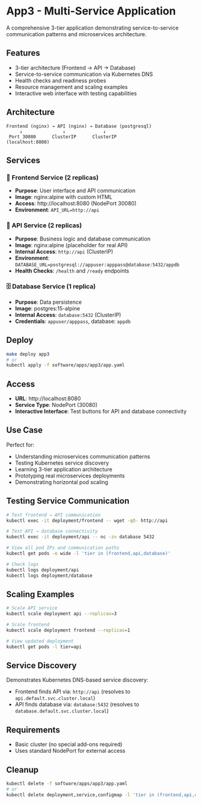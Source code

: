 # App3 - Multi-Service Application

A comprehensive 3-tier application demonstrating service-to-service communication patterns and microservices architecture.

## Features
- 3-tier architecture (Frontend → API → Database)
- Service-to-service communication via Kubernetes DNS
- Health checks and readiness probes
- Resource management and scaling examples
- Interactive web interface with testing capabilities

## Architecture

```
Frontend (nginx) → API (nginx) → Database (postgresql)
     ↓               ↓              ↓
 Port 30080      ClusterIP      ClusterIP
(localhost:8080)
```

## Services

### 🎨 Frontend Service (2 replicas)
- **Purpose**: User interface and API communication
- **Image**: nginx:alpine with custom HTML
- **Access**: http://localhost:8080 (NodePort 30080)
- **Environment**: `API_URL=http://api`

### 🔌 API Service (2 replicas)
- **Purpose**: Business logic and database communication  
- **Image**: nginx:alpine (placeholder for real API)
- **Internal Access**: `http://api` (ClusterIP)
- **Environment**: `DATABASE_URL=postgresql://appuser:apppass@database:5432/appdb`
- **Health Checks**: `/health` and `/ready` endpoints

### 🗄️ Database Service (1 replica)
- **Purpose**: Data persistence
- **Image**: postgres:15-alpine
- **Internal Access**: `database:5432` (ClusterIP)
- **Credentials**: `appuser/apppass`, database: `appdb`

## Deploy

```bash
make deploy app3
# or
kubectl apply -f software/apps/app3/app.yaml
```

## Access
- **URL**: http://localhost:8080
- **Service Type**: NodePort (30080)
- **Interactive Interface**: Test buttons for API and database connectivity

## Use Case
Perfect for:
- Understanding microservices communication patterns
- Testing Kubernetes service discovery
- Learning 3-tier application architecture
- Prototyping real microservices deployments
- Demonstrating horizontal pod scaling

## Testing Service Communication

```bash
# Test frontend → API communication
kubectl exec -it deployment/frontend -- wget -qO- http://api

# Test API → database connectivity  
kubectl exec -it deployment/api -- nc -zv database 5432

# View all pod IPs and communication paths
kubectl get pods -o wide -l 'tier in (frontend,api,database)'

# Check logs
kubectl logs deployment/api  
kubectl logs deployment/database
```

## Scaling Examples

```bash
# Scale API service
kubectl scale deployment api --replicas=3

# Scale frontend
kubectl scale deployment frontend --replicas=1  

# View updated deployment
kubectl get pods -l tier=api
```

## Service Discovery

Demonstrates Kubernetes DNS-based service discovery:
- Frontend finds API via: `http://api` (resolves to `api.default.svc.cluster.local`)
- API finds database via: `database:5432` (resolves to `database.default.svc.cluster.local`)

## Requirements
- Basic cluster (no special add-ons required)
- Uses standard NodePort for external access

## Cleanup

```bash
kubectl delete -f software/apps/app3/app.yaml
# or
kubectl delete deployment,service,configmap -l 'tier in (frontend,api,database)'
```